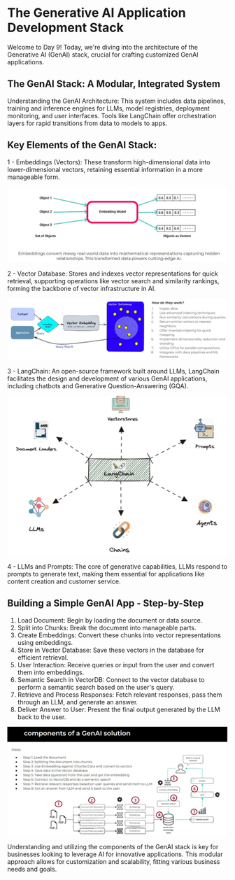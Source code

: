 # The Generative AI Application Development Stack

Welcome to Day 9! Today, we're diving into the architecture of the Generative AI (GenAI) stack, crucial for crafting customized GenAI applications.

## The GenAI Stack: A Modular, Integrated System

Understanding the GenAI Architecture: This system includes data pipelines, training and inference engines for LLMs, model registries, deployment monitoring, and user interfaces. Tools like LangChain offer orchestration layers for rapid transitions from data to models to apps.

## Key Elements of the GenAI Stack:

1 - Embeddings (Vectors): These transform high-dimensional data into lower-dimensional vectors, retaining essential information in a more manageable form.

![embeddings vectors](images/9-1.png)

2 - Vector Database: Stores and indexes vector representations for quick retrieval, supporting operations like vector search and similarity rankings, forming the backbone of vector infrastructure in AI.

![vector database](images/9-2.png)

3 - LangChain: An open-source framework built around LLMs, LangChain facilitates the design and development of various GenAI applications, including chatbots and Generative Question-Answering (GQA).

![langchain](images/9-3.png)

4 - LLMs and Prompts: The core of generative capabilities, LLMs respond to prompts to generate text, making them essential for applications like content creation and customer service.

## Building a Simple GenAI App - Step-by-Step

1. Load Document: Begin by loading the document or data source.
2. Split into Chunks: Break the document into manageable parts.
3. Create Embeddings: Convert these chunks into vector representations using embeddings.
4. Store in Vector Database: Save these vectors in the database for efficient retrieval.
5. User Interaction: Receive queries or input from the user and convert them into embeddings.
6. Semantic Search in VectorDB: Connect to the vector database to perform a semantic search based on the user's query.
7. Retrieve and Process Responses: Fetch relevant responses, pass them through an LLM, and generate an answer.
8. Deliver Answer to User: Present the final output generated by the LLM back to the user.

![app step by step](images/9-4.png)

Understanding and utilizing the components of the GenAI stack is key for businesses looking to leverage AI for innovative applications. This modular approach allows for customization and scalability, fitting various business needs and goals.




